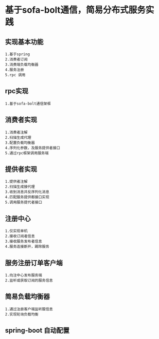 # 基于sofa-bolt通信，简易分布式服务实践
## 实现基本功能
    1.基于spring 
    2.消费者订阅
    3.消费端负载均衡器
    4.服务注册
    5.rpc 调用

## rpc实现
    1.基于sofa-bolt通信架框
    
## 消费者实现
    1.消费者注解
    2.扫描生成代理
    3.配置负载均衡器
    4.序列化参数，及服务提供者接口
    5.通过rpc框架调用服务端

## 提供者实现
    1.提供者注解
    2.扫描生成接代理
    3.收到消息并反序列化消息
    4.匹配服务提供都接口实现
    5.调用服务提代者接口

## 注册中心
    1.仅实现单机
    2.接收订阅者信息
    3.接收服务发布者信息
    4.服务连接断开，踢除服务
    
## 服务注册订单客户端
    1.向注中心发布服务端
    2.监听或获取订阅的服务信息
    
## 简易负载均衡器
    1.通过注册客户端监听服信息
    2.实现轮询负载均衡


## spring-boot 自动配置